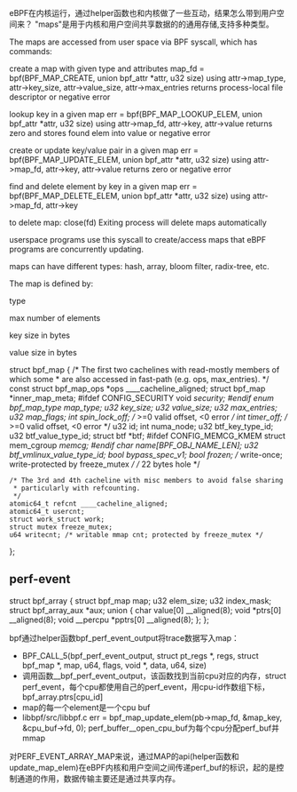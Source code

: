 eBPF在内核运行，通过helper函数也和内核做了一些互动，结果怎么带到用户空间来？
"maps"是用于内核和用户空间共享数据的的通用存储,支持多种类型。  

The maps are accessed from user space via BPF syscall, which has commands:

create a map with given type and attributes map_fd = bpf(BPF_MAP_CREATE, union bpf_attr *attr, u32 size) using attr->map_type, attr->key_size, attr->value_size, attr->max_entries returns process-local file descriptor or negative error

lookup key in a given map err = bpf(BPF_MAP_LOOKUP_ELEM, union bpf_attr *attr, u32 size) using attr->map_fd, attr->key, attr->value returns zero and stores found elem into value or negative error

create or update key/value pair in a given map err = bpf(BPF_MAP_UPDATE_ELEM, union bpf_attr *attr, u32 size) using attr->map_fd, attr->key, attr->value returns zero or negative error

find and delete element by key in a given map err = bpf(BPF_MAP_DELETE_ELEM, union bpf_attr *attr, u32 size) using attr->map_fd, attr->key

to delete map: close(fd) Exiting process will delete maps automatically

userspace programs use this syscall to create/access maps that eBPF programs are concurrently updating.

maps can have different types: hash, array, bloom filter, radix-tree, etc.

The map is defined by:

type

max number of elements

key size in bytes

value size in bytes

struct bpf_map {
    /* The first two cachelines with read-mostly members of which some
     * are also accessed in fast-path (e.g. ops, max_entries).
     */
    const struct bpf_map_ops *ops ____cacheline_aligned;
    struct bpf_map *inner_map_meta;
#ifdef CONFIG_SECURITY
    void *security;
#endif
    enum bpf_map_type map_type;
    u32 key_size;
    u32 value_size;
    u32 max_entries;
    u32 map_flags;
    int spin_lock_off; /* >=0 valid offset, <0 error */
    int timer_off; /* >=0 valid offset, <0 error */
    u32 id;
    int numa_node;
    u32 btf_key_type_id;
    u32 btf_value_type_id;
    struct btf *btf;
#ifdef CONFIG_MEMCG_KMEM
    struct mem_cgroup *memcg;
#endif
    char name[BPF_OBJ_NAME_LEN];
    u32 btf_vmlinux_value_type_id;
    bool bypass_spec_v1;
    bool frozen; /* write-once; write-protected by freeze_mutex */
    /* 22 bytes hole */

    /* The 3rd and 4th cacheline with misc members to avoid false sharing
     * particularly with refcounting.
     */
    atomic64_t refcnt ____cacheline_aligned;
    atomic64_t usercnt;
    struct work_struct work;
    struct mutex freeze_mutex;
    u64 writecnt; /* writable mmap cnt; protected by freeze_mutex */
};

## perf-event

struct bpf_array {
    struct bpf_map map;
    u32 elem_size;
    u32 index_mask;
    struct bpf_array_aux *aux;
    union {
        char value[0] __aligned(8);
        void *ptrs[0] __aligned(8);
        void __percpu *pptrs[0] __aligned(8);
    };
};

bpf通过helper函数bpf_perf_event_output将trace数据写入map：
- BPF_CALL_5(bpf_perf_event_output, struct pt_regs *, regs, struct bpf_map *, map, u64, flags, void *, data, u64, size)
- 调用函数__bpf_perf_event_output，该函数找到当前cpu对应的内存，struct perf_event，每个cpu都使用自己的perf_event，用cpu-id作数组下标，bpf_array.ptrs[cpu_id]
- map的每一个element是一个cpu buf
- libbpf/src/libbpf.c 
        err = bpf_map_update_elem(pb->map_fd, &map_key,
                      &cpu_buf->fd, 0);
        perf_buffer__open_cpu_buf为每个cpu分配perf_buf并mmap

对PERF_EVENT_ARRAY_MAP来说，通过MAP的api(helper函数和update_map_elem)在eBPF内核和用户空间之间传递perf_buf的标识，起的是控制通道的作用，数据传输主要还是通过共享内存。  

